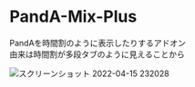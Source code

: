 # PandA-Mix-Plus

PandAを時間割のように表示したりするアドオン  
由来は時間割が多段タブのように見えることから

![スクリーンショット 2022-04-15 232028](https://user-images.githubusercontent.com/72956592/163585160-879be15c-4064-4794-bc73-9505841f853a.png)
